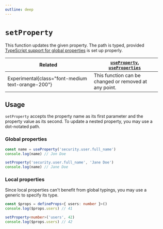 ```yaml
---
outline: deep
---
```


# `setProperty`

This function updates the given property. The path is typed, provided [TypeScript support for global properties](../../guide/global-properties.md#typescript-support) is set up properly.

| Related                                           | [`useProperty`](./use-property.md), [`useProperties`](./use-properties.md) |
| ------------------------------------------------- | -------------------------------------------------------------------------- |
| Experimental{class="font-medium text-orange-200"} | This function can be changed or removed at any point.                      |

## Usage

`setProperty` accepts the property name as its first parameter and the property value as its second. To update a nested property, you may use a dot-notated path.

### Global properties

```ts
const name = useProperty('security.user.full_name')
console.log(name) // Jon Doe

setProperty('security.user.full_name', 'Jane Doe')
console.log(name) // Jane Doe
```

### Local properties

Since local properties can't benefit from global typings, you may use a generic to specify its type.

```ts
const $props = defineProps<{ users: number }>()
console.log($props.users) // 41

setProperty<number>('users', 42)
console.log($props.users) // 42
```
